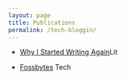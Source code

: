 ```yaml
---
layout: page
title: Publications
permalink: /tech-bloggin/
---
```


- [Why I Started Writing Again](https://writingcooperative.com/why-i-started-writing-again-eb187df2787e)<span class="chip-tag"><span class="chip-tag-text">Lit</span></span>

- [Fossbytes](https://fossbytes.com/author/av/) <span class="chip-tag"><span class="chip-tag-text">Tech</span></span>
